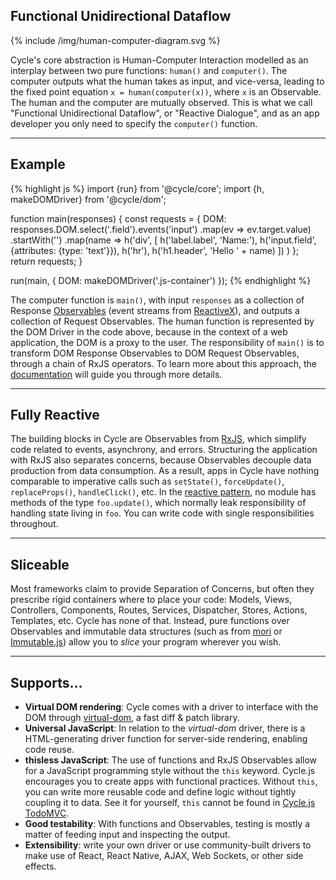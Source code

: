 ## Functional Unidirectional Dataflow

<p>
  {% include /img/human-computer-diagram.svg %}
</p>

Cycle's core abstraction is Human-Computer Interaction modelled as an interplay between two pure functions: `human()` and `computer()`. The computer outputs what the human takes as input, and vice-versa, leading to the fixed point equation `x = human(computer(x))`, where `x` is an Observable. The human and the computer are mutually observed. This is what we call "Functional Unidirectional Dataflow", or "Reactive Dialogue", and as an app developer you only need to specify the `computer()` function.

- - -

## Example

{% highlight js %}
import {run} from '@cycle/core';
import {h, makeDOMDriver} from '@cycle/dom';

function main(responses) {
  const requests = {
    DOM: responses.DOM.select('.field').events('input')
      .map(ev => ev.target.value)
      .startWith('')
      .map(name =>
        h('div', [
          h('label.label', 'Name:'),
          h('input.field', {attributes: {type: 'text'}}),
          h('hr'),
          h('h1.header', 'Hello ' + name)
        ])
      )
  };
  return requests;
}

run(main, {
  DOM: makeDOMDriver('.js-container')
});
{% endhighlight %}

The computer function is `main()`, with input `responses` as a collection of Response [Observables](http://reactivex.io/intro.html) (event streams from [ReactiveX](http://reactivex.io/)), and outputs a collection of Request Observables. The human function is represented by the DOM Driver in the code above, because in the context of a web application, the DOM is a proxy to the user. The responsibility of `main()` is to transform DOM Response Observables to DOM Request Observables, through a chain of RxJS operators. To learn more about this approach, the [documentation](/getting-started.html) will guide you through more details.

- - -

## Fully Reactive

The building blocks in Cycle are Observables from [RxJS](https://github.com/Reactive-Extensions/RxJS), which simplify code related to events, asynchrony, and errors. Structuring the application with RxJS also separates concerns, because Observables decouple data production from data consumption. As a result, apps in Cycle have nothing comparable to imperative calls such as `setState()`, `forceUpdate()`, `replaceProps()`, `handleClick()`, etc. In the [reactive pattern](/observables.html#reactive-programming), no module has methods of the type `foo.update()`, which normally leak responsibility of handling state living in `foo`. You can write code with single responsibilities throughout.

- - -

## Sliceable

Most frameworks claim to provide Separation of Concerns, but often they prescribe rigid containers where to place your code: Models, Views, Controllers, Components, Routes, Services, Dispatcher, Stores, Actions, Templates, etc. Cycle has none of that. Instead, pure functions over Observables and immutable data structures (such as from [mori](https://swannodette.github.io/mori/) or [Immutable.js](https://facebook.github.io/immutable-js/)) allow you to *slice* your program wherever you wish.

- - -

## Supports...

- **Virtual DOM rendering**: Cycle comes with a driver to interface with the DOM through [virtual-dom](https://github.com/Matt-Esch/virtual-dom), a fast diff & patch library.
- **Universal JavaScript**: In relation to the *virtual-dom* driver, there is a HTML-generating driver function for server-side rendering, enabling code reuse.
- **thisless JavaScript**: The use of functions and RxJS Observables allow for a JavaScript programming style without the `this` keyword. Cycle.js encourages you to create apps with functional practices. Without `this`, you can write more reusable code and define logic without tightly coupling it to data. See it for yourself, `this` cannot be found in [Cycle.js TodoMVC](https://github.com/staltz/todomvc-cycle/tree/master/src).
- **Good testability**: With functions and Observables, testing is mostly a matter of feeding input and inspecting the output.
- **Extensibility**: write your own driver or use community-built drivers to make use of React, React Native, AJAX, Web Sockets, or other side effects.
